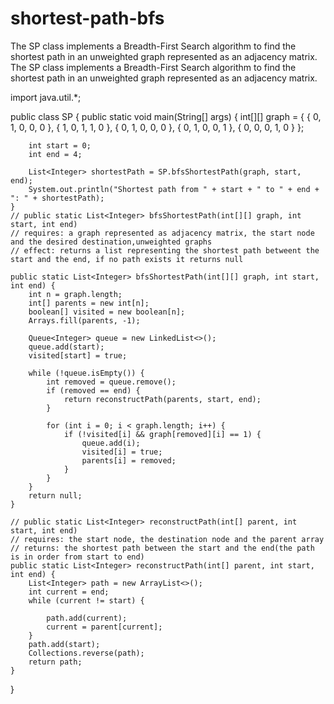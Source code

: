 # shortest-path-bfs
The SP class implements a Breadth-First Search algorithm to find the shortest path in an unweighted graph represented as an adjacency matrix.
The SP class implements a Breadth-First Search algorithm to find the shortest path in an unweighted graph represented as an adjacency matrix.

import java.util.*;

public class SP {
    public static void main(String[] args) {
        int[][] graph = {
                { 0, 1, 0, 0, 0 },
                { 1, 0, 1, 1, 0 },
                { 0, 1, 0, 0, 0 },
                { 0, 1, 0, 0, 1 },
                { 0, 0, 0, 1, 0 }
        };

        int start = 0;
        int end = 4;

        List<Integer> shortestPath = SP.bfsShortestPath(graph, start, end);
        System.out.println("Shortest path from " + start + " to " + end + ": " + shortestPath);
    }
    // public static List<Integer> bfsShortestPath(int[][] graph, int start, int end)
    // requires: a graph represented as adjacency matrix, the start node and the desired destination,unweighted graphs
    // effect: returns a list representing the shortest path betweent the start and the end, if no path exists it returns null

    public static List<Integer> bfsShortestPath(int[][] graph, int start, int end) {
        int n = graph.length;
        int[] parents = new int[n];
        boolean[] visited = new boolean[n];
        Arrays.fill(parents, -1);

        Queue<Integer> queue = new LinkedList<>();
        queue.add(start);
        visited[start] = true;

        while (!queue.isEmpty()) {
            int removed = queue.remove();
            if (removed == end) {
                return reconstructPath(parents, start, end);
            }

            for (int i = 0; i < graph.length; i++) {
                if (!visited[i] && graph[removed][i] == 1) {
                    queue.add(i);
                    visited[i] = true;
                    parents[i] = removed;
                }
            }
        }
        return null;
    }

    // public static List<Integer> reconstructPath(int[] parent, int start, int end)
    // requires: the start node, the destination node and the parent array
    // returns: the shortest path between the start and the end(the path is in order from start to end)
    public static List<Integer> reconstructPath(int[] parent, int start, int end) {
        List<Integer> path = new ArrayList<>();
        int current = end;
        while (current != start) {

            path.add(current);
            current = parent[current];
        }
        path.add(start);
        Collections.reverse(path);
        return path;
    }
}

